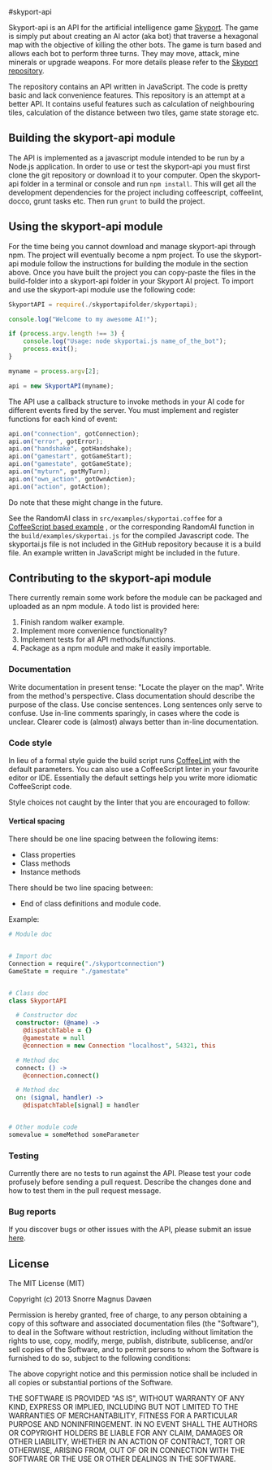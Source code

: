 #skyport-api

Skyport-api is an API for the artificial intelligence game
[Skyport](https://github.com/Amadiro/Skyport-logic). The game is simply put
about creating an AI actor (aka bot) that traverse a hexagonal map with the
objective of killing the other bots. The game is turn based and allows each
bot to perform three turns. They may move, attack, mine minerals or upgrade
weapons. For more details please refer to the
[Skyport repository](https://github.com/Amadiro/Skyport-logic).

The repository contains an API written in JavaScript. The code is pretty basic
and lack convenience features. This repository is an attempt at a better API. It
contains useful features such as calculation of neighbouring tiles, calculation
of the distance between two tiles, game state storage etc.

## Building the skyport-api module
The API is implemented as a javascript module intended to be run by a Node.js
application. In order to use or test the skyport-api you must first clone the
git repository or download it to your computer. Open the skyport-api folder in
a terminal or console and run `npm install`. This will get all the development
dependencies for the project including coffeescript, coffeelint, docco, grunt
tasks etc. Then run `grunt` to build the project.

## Using the skyport-api module
For the time being you cannot download and manage skyport-api through npm.
The project will eventually become a npm project. To use the skyport-api module
follow the instructions for building the module in the section above. Once you
have built the project you can copy-paste the files in the build-folder into a
skyport-api folder in your Skyport AI project. To import and use the skyport-api
module use the following code:

```Javascript
SkyportAPI = require(./skyportapifolder/skyportapi);

console.log("Welcome to my awesome AI!");

if (process.argv.length !== 3) {
	console.log("Usage: node skyportai.js name_of_the_bot");
	process.exit();
}

myname = process.argv[2];

api = new SkyportAPI(myname);
```

The API use a callback structure to invoke methods in your AI code for different
events fired by the server. You must implement and register functions for each
kind of event:

```Javascript
api.on("connection", gotConnection);
api.on("error", gotError);
api.on("handshake", gotHandshake);
api.on("gamestart", gotGameStart);
api.on("gamestate", gotGameState);
api.on("myturn", gotMyTurn);
api.on("own_action", gotOwnAction);
api.on("action", gotAction);
```

Do note that these might change in the future.

See the RandomAI class in `src/examples/skyportai.coffee` for a
[CoffeeScript based example](./tree/master/src/examples/skyportai.coffee)
, or the corresponding RandomAI function in the `build/examples/skyportai.js`
for the compiled Javascript code. The skyportai.js file is not included in the
GitHub repository because it is a build file. An example written in JavaScript
might be included in the future.

## Contributing to the skyport-api module
There currently remain some work before the module can be packaged and uploaded
as an npm module. A todo list is provided here:

1. Finish random walker example.
2. Implement more convenience functionality?
3. Implement tests for all API methods/functions.
4. Package as a npm module and make it easily importable.

### Documentation
Write documentation in present tense: "Locate the player on the map". Write
from the method's perspective. Class documentation should describe the purpose
of the class. Use concise sentences. Long sentences only serve to confuse.
Use in-line comments sparingly, in cases where the code is unclear. Clearer
code is (almost) always better than in-line documentation.

### Code style

In lieu of a formal style guide the build script runs
[CoffeeLint](http://www.coffeelint.org/) with the default parameters.
You can also use a CoffeeScript linter in your favourite editor or IDE.
Essentially the default settings help you write more idiomatic CoffeeScript
code.

Style choices not caught by the linter that you are encouraged to follow:
#### Vertical spacing
There should be one line spacing between the following items:
- Class properties
- Class methods
- Instance methods

There should be two line spacing between:
- End of class definitions and module code.

Example:
```Coffeescript
# Module doc


# Import doc
Connection = require("./skyportconnection")
GameState = require "./gamestate"


# Class doc
class SkyportAPI

  # Constructor doc
  constructor: (@name) ->
    @dispatchTable = {}
    @gamestate = null
    @connection = new Connection "localhost", 54321, this

  # Method doc
  connect: () ->
    @connection.connect()

  # Method doc
  on: (signal, handler) ->
    @dispatchTable[signal] = handler


# Other module code
somevalue = someMethod someParameter
```

### Testing
Currently there are no tests to run against the API. Please test your code
profusely before sending a pull request. Describe the changes done and how to
test them in the pull request message.

### Bug reports
If you discover bugs or other issues with the API, please submit an issue
[here](https://github.com/Snorremd/skyport-api/issues).

## License
The MIT License (MIT)

Copyright (c) 2013 Snorre Magnus Davøen

Permission is hereby granted, free of charge, to any person obtaining a copy of
this software and associated documentation files (the "Software"), to deal in
the Software without restriction, including without limitation the rights to
use, copy, modify, merge, publish, distribute, sublicense, and/or sell copies of
the Software, and to permit persons to whom the Software is furnished to do so,
subject to the following conditions:

The above copyright notice and this permission notice shall be included in all
copies or substantial portions of the Software.

THE SOFTWARE IS PROVIDED "AS IS", WITHOUT WARRANTY OF ANY KIND, EXPRESS OR
IMPLIED, INCLUDING BUT NOT LIMITED TO THE WARRANTIES OF MERCHANTABILITY, FITNESS
FOR A PARTICULAR PURPOSE AND NONINFRINGEMENT. IN NO EVENT SHALL THE AUTHORS OR
COPYRIGHT HOLDERS BE LIABLE FOR ANY CLAIM, DAMAGES OR OTHER LIABILITY, WHETHER
IN AN ACTION OF CONTRACT, TORT OR OTHERWISE, ARISING FROM, OUT OF OR IN
CONNECTION WITH THE SOFTWARE OR THE USE OR OTHER DEALINGS IN THE SOFTWARE.
